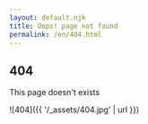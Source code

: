 ```yaml
---
layout: default.njk
title: Oops! page not found
permalink: /en/404.html
---
```


## 404

This page doesn't exists

![404]({{ '/_assets/404.jpg' | url }})